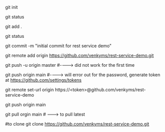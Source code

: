 git init

git status

git add .

git status

git commit -m "initial commit for rest service demo"

git remote add origin https://github.com/venkyms/rest-service-demo.git


git push -u origin master #----> did not work for the first time

git push origin main #----> will error out for the password, generate token at https://github.com/settings/tokens


git remote set-url origin https://\<token\>@github.com/venkyms/rest-service-demo

git push origin main

git pull orgin main # ---> to pull latest


#to clone
git clone https://github.com/venkyms/rest-service-demo.git
